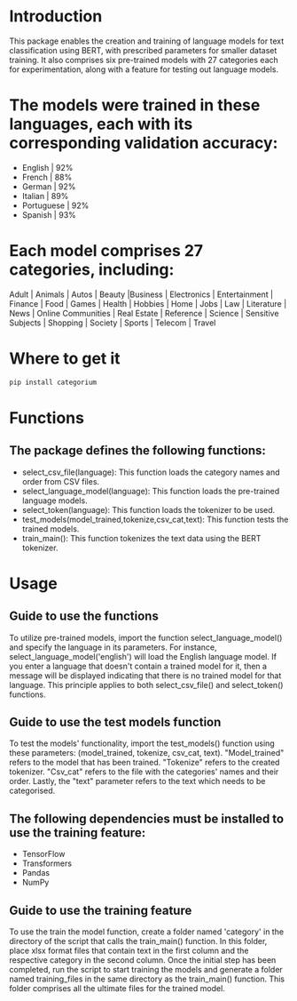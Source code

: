# Introduction

This package enables the creation and training of language models for text classification using BERT, with prescribed parameters for smaller dataset training. It also comprises six pre-trained models with 27 categories each for experimentation, along with a feature for testing out language models.

# The models were trained in these languages, each with its corresponding validation accuracy:

   - English    | 92%
   - French     | 88%
   - German     | 92%
   - Italian    | 89%
   - Portuguese | 92%
   - Spanish    | 93%

# Each model comprises 27 categories, including:
Adult | Animals | Autos | Beauty |Business | Electronics | Entertainment | Finance | Food | Games | Health | Hobbies | Home | Jobs | Law | Literature | News | Online Communities | Real Estate | Reference | Science | Sensitive Subjects | Shopping | Society | Sports | Telecom | Travel


# Where to get it
```bash
pip install categorium
```

# Functions

## The package defines the following functions:

   - select_csv_file(language): This function loads the category names and order from CSV files.
   - select_language_model(language): This function loads the pre-trained language models.
   - select_token(language): This function loads the tokenizer to be used.
   - test_models(model_trained,tokenize,csv_cat,text): This function tests the trained models.
   - train_main(): This function tokenizes the text data using the BERT tokenizer.

# Usage

## Guide to use the functions

To utilize pre-trained models, import the function select_language_model() and specify the language in its parameters. For instance, select_language_model('english') will load the English language model. If you enter a language that doesn't contain a trained model for it, then a message will be displayed indicating that there is no trained model for that language. This principle applies to both select_csv_file() and select_token() functions.

## Guide to use the test models function

To test the models' functionality, import the test_models() function using these parameters: (model_trained, tokenize, csv_cat, text). "Model_trained" refers to the model that has been trained. "Tokenize" refers to the created tokenizer. "Csv_cat" refers to the file with the categories' names and their order. Lastly, the "text" parameter refers to the text which needs to be categorised.

## The following dependencies must be installed to use the training feature:

   - TensorFlow
   - Transformers
   - Pandas
   - NumPy

## Guide to use the training feature

To use the train the model function, create a folder named 'category' in the directory of the script that calls the train_main() function. In this folder, place xlsx format files that contain text in the first column and the respective category in the second column. Once the initial step has been completed, run the script to start training the models and generate a folder named training_files in the same directory as the train_main() function. This folder comprises all the ultimate files for the trained model.